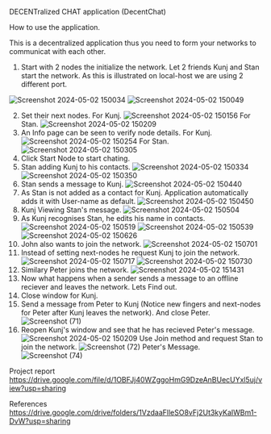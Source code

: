 DECENTralized CHAT application (DecentChat)

How to use the application.

This is a decentralized application thus you need to form your networks to communicat with each other.

1. Start with 2 nodes the initialize the network. Let 2 friends Kunj and Stan start the network. As this is illustrated on local-host we are using 2 different port.

 ![Screenshot 2024-05-02 150034](https://github.com/kunjpatel1402/Chat-Application/assets/75675988/07625473-9156-4c7f-a8c5-81f23c95fbba)
 ![Screenshot 2024-05-02 150049](https://github.com/kunjpatel1402/Chat-Application/assets/75675988/85963097-1fdd-4741-b580-b7d57484cfe4)

2. Set their next nodes.
    For Kunj.
     ![Screenshot 2024-05-02 150156](https://github.com/kunjpatel1402/Chat-Application/assets/75675988/3c1a7bec-1a54-4298-ad8a-1211b52e04ee)
    For Stan.
     ![Screenshot 2024-05-02 150209](https://github.com/kunjpatel1402/Chat-Application/assets/75675988/baff1a7d-1367-4831-9d98-582f2ab4fae0)
3. An Info page can be seen to verify node details.
     For Kunj.
     ![Screenshot 2024-05-02 150254](https://github.com/kunjpatel1402/Chat-Application/assets/75675988/5034a4e9-2fe4-46f3-9b41-6d7ef93c02e4)
     For Stan.
     ![Screenshot 2024-05-02 150305](https://github.com/kunjpatel1402/Chat-Application/assets/75675988/943e7752-821a-4af8-8985-2c1fce03f153)
4. Click Start Node to start chating.
5. Stan adding Kunj to his contacts.
   ![Screenshot 2024-05-02 150334](https://github.com/kunjpatel1402/Chat-Application/assets/75675988/4375c135-828a-47f7-b19b-0b4468e816f0)
   ![Screenshot 2024-05-02 150350](https://github.com/kunjpatel1402/Chat-Application/assets/75675988/d1e64f2d-e11d-45df-b10b-e82f854225cd)
6. Stan sends a message to Kunj.
   ![Screenshot 2024-05-02 150440](https://github.com/kunjpatel1402/Chat-Application/assets/75675988/3a672992-67e9-412a-9979-262873f7e15a)
7. As Stan is not added as a contact for Kunj. Application automatically adds it with User-name as default.
   ![Screenshot 2024-05-02 150450](https://github.com/kunjpatel1402/Chat-Application/assets/75675988/f43812a9-32cd-4b7f-9499-04f2e1e3db67)
8. Kunj Viewing Stan's message.
  ![Screenshot 2024-05-02 150504](https://github.com/kunjpatel1402/Chat-Application/assets/75675988/0b74d482-200e-404b-8c40-b04ed16bc8b3)
9. As Kunj recognises Stan, he edits his name in contacts.
  ![Screenshot 2024-05-02 150519](https://github.com/kunjpatel1402/Chat-Application/assets/75675988/84906221-686b-45f1-ad03-19b34fdb729b)
  ![Screenshot 2024-05-02 150539](https://github.com/kunjpatel1402/Chat-Application/assets/75675988/38a86205-9ecd-4551-b8a2-cba4695bd645)
  ![Screenshot 2024-05-02 150626](https://github.com/kunjpatel1402/Chat-Application/assets/75675988/ee6bad40-1726-4883-9517-e56e5b7c45d2)
10. John also wants to join the network.
  ![Screenshot 2024-05-02 150701](https://github.com/kunjpatel1402/Chat-Application/assets/75675988/c18d3bc6-6e95-4013-917a-e08d1a984a8c)
11. Instead of setting next-nodes he request Kunj to join the network.
  ![Screenshot 2024-05-02 150717](https://github.com/kunjpatel1402/Chat-Application/assets/75675988/95f8e4f3-13b3-4667-bf19-29f489e0e7ce)
  ![Screenshot 2024-05-02 150730](https://github.com/kunjpatel1402/Chat-Application/assets/75675988/41d7d61b-402e-4ace-be3b-2bfa5f28ba58)
12. Similary Peter joins the network.
  ![Screenshot 2024-05-02 151431](https://github.com/kunjpatel1402/Chat-Application/assets/75675988/bacbf896-032c-4849-a47f-404772645ead)
14. Now what happens when a sender sends a message to an offline reciever and leaves the network. Lets Find out.
15. Close window for Kunj.
16. Send a message from Peter to Kunj (Notice new fingers and next-nodes for Peter after Kunj leaves the network). And close Peter.
    ![Screenshot (71)](https://github.com/kunjpatel1402/Chat-Application/assets/75675988/796ad014-c360-418b-8aa4-e3b6652d4420)
17. Reopen Kunj's window and see that he has recieved Peter's message.
    ![Screenshot 2024-05-02 150209](https://github.com/kunjpatel1402/Chat-Application/assets/75675988/c7cfc773-961e-4b39-a0a1-3b9474b9ea20)
    Use Join method and request Stan to join the network.
    ![Screenshot (72)](https://github.com/kunjpatel1402/Chat-Application/assets/75675988/ac744e3e-0d8b-4279-b461-6a64775ae665)
    Peter's Message.
    ![Screenshot (74)](https://github.com/kunjpatel1402/Chat-Application/assets/75675988/6a9e8c4e-73eb-48b8-a833-ebfe2c68168f)

Project report
https://drive.google.com/file/d/1OBFJj40WZggoHmG9DzeAnBUecUYxl5uj/view?usp=sharing

References
https://drive.google.com/drive/folders/1VzdaaFlleSO8vFj2Ut3kyKaIWBm1-DvW?usp=sharing
